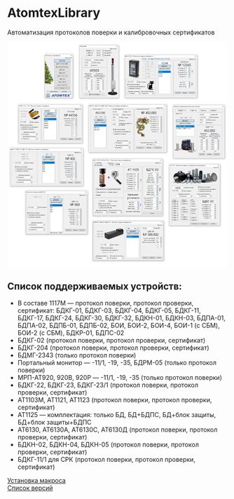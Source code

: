 # AtomtexLibrary
Автоматизация протоколов поверки и калибровочных сертификатов

![alt tag](allBD2.jpg)
## Список поддерживаемых устройств:

* В составе 1117М — протокол поверки, протокол проверки, сертификат: БДКГ-01, БДКГ-03, БДКГ-04, БДКГ-05, БДКГ-11, БДКГ-17, БДКГ-24, БДКГ-30, БДКГ-32, БДКН-01, БДКН-03, БДПА-01, БДПА-02, БДПБ-01, БДПБ-02, БОИ, БОИ-2, БОИ-4, БОИ-1 (с СБМ), БОИ-2 (с СБМ), БДКР-01, БДПС-02
* БДКГ-02 (протокол поверки, протокол проверки, сертификат) 
* БДКГ-204 (протокол поверки, протокол проверки, сертификат)
* БДМГ-2343 (только протокол поверки)
* Портальный монитор — -11/1, -19, -35, БДРМ-05 (только протокол поверки)
* МРП-АТ920, 920В, 920Р — -11/1, -19, -35 (только протокол поверки)
* БДКГ-22, БДКГ-23, БДКГ-23/1 (протокол поверки, протокол проверки, сертификат)
* АТ1103М, АТ1121, АТ1123 (протокол поверки, протокол проверки, сертификат)
* АТ1125 — комплектация: только БД, БД+БДПС, БД+блок защиты, БД+блок защиты+БДПС
* АТ6130, АТ6130А, АТ6130С, АТ6130Д (протокол поверки, протокол проверки, сертификат)
* БДКН-02, БДКН-04, БДКН-05 (протокол поверки, протокол проверки, сертификат)
* БДКГ-11/1 для СРК (протокол поверки, протокол проверки, сертификат)

[Установка макроса](./INSTALL.md)  
[Список версий](./VERSION.md)

